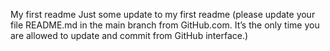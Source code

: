 My first readme
Just some update to my first readme (please update your file README.md in the main branch from GitHub.com. It’s the only time you are allowed to update and commit from GitHub interface.)
